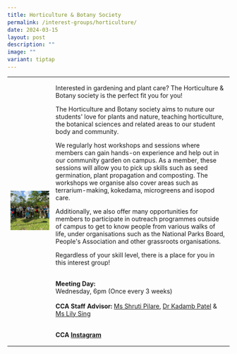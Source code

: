 ```yaml
---
title: Horticulture & Botany Society
permalink: /interest-groups/horticulture/
date: 2024-03-15
layout: post
description: ""
image: ""
variant: tiptap
---
```

<table style="minWidth: 50px">
<colgroup>
<col>
<col>
</colgroup>
<tbody>
<tr>
<td rowspan="1" colspan="1">
<div class="isomer-image-wrapper">
<img style="width: 100%" height="auto" width="100%" alt="" src="/images/Interest Groups/Horticulture___Botany_Society_1.png">
</div>
</td>
<td rowspan="1" colspan="1">
<p>Interested in gardening and plant care? The Horticulture &amp; Botany
society is the perfect fit you for you!</p>
<p></p>
<p>The Horticulture and Botany society aims to nuture our students' love
for plants and nature, teaching horticulture, the botanical sciences and
related areas to our student body and community.</p>
<p></p>
<p>We regularly host workshops and sessions where members can gain hands-on
experience and help out in our community garden on campus. As a member,
these sessions will allow you to pick up skills such as seed germination,
plant propagation and composting. The workshops we organise also cover
areas such as terrarium-making, kokedama, microgreens and isopod care.</p>
<p></p>
<p>Additionally, we also offer many opportunities for members to participate
in outreach programmes outside of campus to get to know people from various
walks of life, under organisations such as the National Parks Board, People's
Association and other grassroots organisations.</p>
<p></p>
<p>Regardless of your skill level, there is a place for you in this interest
group!</p>
<p>
<br><strong>Meeting Day:</strong>
<br>Wednesday, 6pm (Once every 3 weeks)
<br>
<br><strong>CCA Staff Advisor:</strong>  <a href="mailto:Shruti_PILARE@TP.EDU.SG" rel="noopener noreferrer nofollow" target="_blank">Ms Shruti Pilare</a>, <a href="mailto:Kadamb_PATEL@TP.EDU.SG" rel="noopener noreferrer nofollow" target="_blank">Dr Kadamb Patel</a> &amp;
<a href="mailto:Lily_SING@TP.EDU.SG" rel="noopener noreferrer nofollow" target="_blank">Ms Lily Sing</a>
</p>
<p>
<br><strong>CCA <a href="https://www.instagram.com/hnbsoc/?hl=en" rel="noopener noreferrer nofollow" target="_blank">Instagram</a></strong>
</p>
</td>
</tr>
</tbody>
</table>
<p></p>